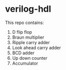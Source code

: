 # verilog-hdl

This repo contains:  
1. D flip flop  
2. Braun multiplier  
3. Ripple carry adder  
4. Look ahead carry adder  
5. BCD adder  
6. Up down counter  
7. Accumulator  
